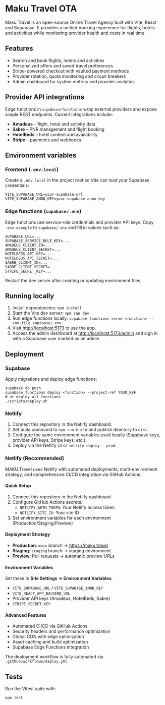 # Maku Travel OTA

Maku Travel is an open-source Online Travel Agency built with Vite, React and Supabase. It provides a unified booking experience for flights, hotels and activities while monitoring provider health and costs in real time.

## Features
- Search and book flights, hotels and activities
- Personalized offers and saved travel preferences
- Stripe-powered checkout with vaulted payment methods
- Provider rotation, quota monitoring and circuit breakers
- Admin dashboard for system metrics and provider analytics

## Provider API integrations
Edge functions in `supabase/functions` wrap external providers and expose simple REST endpoints. Current integrations include:

- **Amadeus** – flight, hotel and activity data
- **Sabre** – PNR management and flight booking
- **HotelBeds** – hotel content and availability
- **Stripe** – payments and webhooks

## Environment variables
### Frontend (`.env.local`)
Create a `.env.local` in the project root so Vite can load your Supabase credentials:

```
VITE_SUPABASE_URL=your-supabase-url
VITE_SUPABASE_ANON_KEY=your-supabase-anon-key
```

### Edge functions (`supabase/.env`)
Edge functions use service-role credentials and provider API keys. Copy `.env.example` to `supabase/.env` and fill in values such as:

```
SUPABASE_URL=...
SUPABASE_SERVICE_ROLE_KEY=...
AMADEUS_CLIENT_ID=...
AMADEUS_CLIENT_SECRET=...
HOTELBEDS_API_KEY=...
HOTELBEDS_API_SECRET=...
SABRE_CLIENT_ID=...
SABRE_CLIENT_SECRET=...
STRIPE_SECRET_KEY=...
```

Restart the dev server after creating or updating environment files.

## Running locally
1. Install dependencies: `npm install`
2. Start the Vite dev server: `npm run dev`
3. Run edge functions locally: `supabase functions serve <function> --env-file supabase/.env`
4. Visit [http://localhost:5173](http://localhost:5173) to use the app.
5. Access the admin dashboard at [http://localhost:5173/admin](http://localhost:5173/admin) and sign in with a Supabase user marked as an admin.

## Deployment
### Supabase
Apply migrations and deploy edge functions:

```
supabase db push
supabase functions deploy <function> --project-ref YOUR_REF
# or deploy all functions
./scripts/deploy.sh
```

### Netlify
1. Connect this repository in the Netlify dashboard.
2. Set build command to `npm run build` and publish directory to `dist`.
3. Configure the same environment variables used locally (Supabase keys, provider API keys, Stripe keys, etc.).
4. Deploy via the Netlify UI or `netlify deploy --prod`.

### Netlify (Recommended)

MAKU.Travel uses Netlify with automated deployments, multi-environment strategy, and comprehensive CI/CD integration via GitHub Actions.

#### Quick Setup
1. Connect this repository in the Netlify dashboard
2. Configure GitHub Actions secrets:
   - `NETLIFY_AUTH_TOKEN`: Your Netlify access token
   - `NETLIFY_SITE_ID`: Your site ID
3. Set environment variables for each environment (Production/Staging/Preview)

#### Deployment Strategy
- **Production**: `main` branch → https://maku.travel
- **Staging**: `staging` branch → staging environment
- **Preview**: Pull requests → automatic preview URLs

#### Environment Variables
Set these in **Site Settings → Environment Variables**:
- `VITE_SUPABASE_URL` / `VITE_SUPABASE_ANON_KEY`
- `VITE_REACT_APP_BACKEND_URL` 
- Provider API keys (Amadeus, HotelBeds, Sabre)
- `STRIPE_SECRET_KEY`

#### Advanced Features
- Automated CI/CD via GitHub Actions
- Security headers and performance optimization
- Global CDN with edge optimization
- Asset caching and build optimization
- Supabase Edge Functions integration

The deployment workflow is fully automated via `.github/workflows/deploy.yml`

## Tests
Run the Vitest suite with:

```
npm test
```
